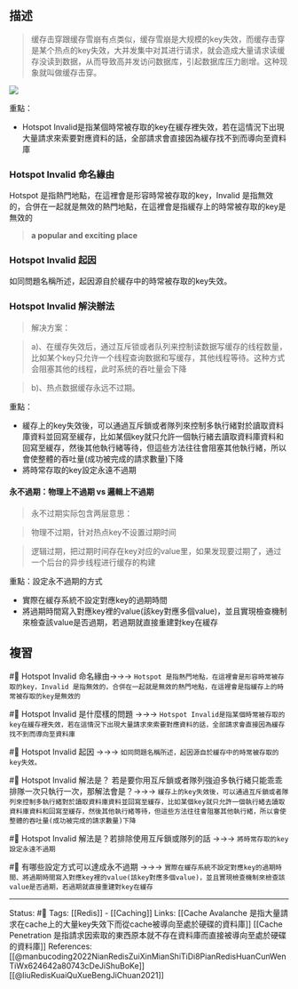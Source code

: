 ## 描述

> 缓存击穿跟缓存雪崩有点类似，缓存雪崩是大规模的key失效，而缓存击穿是某个热点的key失效，大并发集中对其进行请求，就会造成大量请求读缓存没读到数据，从而导致高并发访问数据库，引起数据库压力剧增。这种现象就叫做缓存击穿。

![](https://s3.51cto.com/images/blog/202205/05235853_6273f43dc8d76425.png?x-oss-process=image/watermark,size_14,text_QDUxQ1RP5Y2a5a6i,color_FFFFFF,t_100,g_se,x_10,y_10,shadow_20,type_ZmFuZ3poZW5naGVpdGk=)

重點：
- Hotspot Invalid是指某個時常被存取的key在緩存裡失效，若在這情況下出現大量請求來索要對應資料的話，全部請求會直接因為緩存找不到而導向至資料庫


### Hotspot Invalid 命名緣由
Hotspot 是指熱門地點，在這裡會是形容時常被存取的key，Invalid 是指無效的，合併在一起就是無效的熱門地點，在這裡會是指緩存上的時常被存取的key是無效的
> **a popular and exciting place**

### Hotspot Invalid 起因
如同問題名稱所述，起因源自於緩存中的時常被存取的key失效。

### Hotspot Invalid 解決辦法

> 解决方案：

> a)、在缓存失效后，通过互斥锁或者队列来控制读数据写缓存的线程数量，比如某个key只允许一个线程查询数据和写缓存，其他线程等待。这种方式会阻塞其他的线程，此时系统的吞吐量会下降

> b)、热点数据缓存永远不过期。

重點：
- 緩存上的key失效後，可以通過互斥鎖或者隊列來控制多執行緒對於讀取資料庫資料並回寫至緩存，比如某個key就只允許一個執行緒去讀取資料庫資料和回寫至緩存，然後其他執行緒等待，但這些方法往往會阻塞其他執行緒，所以會使整體的吞吐量(成功被完成的請求數量)下降
- 將時常存取的key設定永遠不過期


#### 永不過期：物理上不過期 vs 邏輯上不過期 
> 永不过期实际包含两层意思：

> 物理不过期，针对热点key不设置过期时间

> 逻辑过期，把过期时间存在key对应的value里，如果发现要过期了，通过一个后台的异步线程进行缓存的构建

重點：設定永不過期的方式
- 實際在緩存系統不設定對應key的過期時間
- 將過期時間寫入對應key裡的value(該key對應多個value)，並且實現檢查機制來檢查該value是否過期，若過期就直接重建對key在緩存

## 複習
#🧠  Hotspot Invalid 命名緣由->->-> `Hotspot 是指熱門地點，在這裡會是形容時常被存取的key，Invalid 是指無效的，合併在一起就是無效的熱門地點，在這裡會是指緩存上的時常被存取的key是無效的`

#🧠 Hotspot Invalid 是什麼樣的問題 ->->-> `Hotspot Invalid是指某個時常被存取的key在緩存裡失效，若在這情況下出現大量請求來索要對應資料的話，全部請求會直接因為緩存找不到而導向至資料庫`

#🧠 Hotspot Invalid 起因 ->->-> `如同問題名稱所述，起因源自於緩存中的時常被存取的key失效。`

#🧠 Hotspot Invalid 解法是？ 若是要你用互斥鎖或者隊列強迫多執行緒只能乖乖排隊一次只執行一次，那解法會是？->->-> `緩存上的key失效後，可以通過互斥鎖或者隊列來控制多執行緒對於讀取資料庫資料並回寫至緩存，比如某個key就只允許一個執行緒去讀取資料庫資料和回寫至緩存，然後其他執行緒等待，但這些方法往往會阻塞其他執行緒，所以會使整體的吞吐量(成功被完成的請求數量)下降`

#🧠 Hotspot Invalid 解法是？若排除使用互斥鎖或隊列的話 ->->-> `將時常存取的key設定永遠不過期`

#🧠 有哪些設定方式可以達成永不過期 ->->-> `實際在緩存系統不設定對應key的過期時間、將過期時間寫入對應key裡的value(該key對應多個value)，並且實現檢查機制來檢查該value是否過期，若過期就直接重建對key在緩存`

---
Status: #🌱 
Tags:
[[Redis]] - [[Caching]]
Links:
[[Cache Avalanche 是指大量請求在cache上的大量key失效下而從cache被導向至處於硬碟的資料庫]]
[[Cache Penetration 是指請求因索取的東西原本就不存在資料庫而直接被導向至處於硬碟的資料庫]]
References:
[[@manbucoding2022NianRedisZuiXinMianShiTiDi8PianRedisHuanCunWenTiWx624642a80743cDeJiShuBoKe]]
[[@liuRedisKuaiQuXueBengJiChuan2021]]